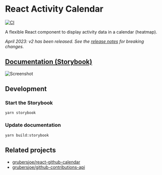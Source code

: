 # React Activity Calendar

[![CI](https://github.com/grubersjoe/react-activity-calendar/actions/workflows/test.yml/badge.svg)](https://github.com/grubersjoe/react-activity-calendar/actions/workflows/test.yml)

A flexible React component to display activity data in a calendar (heatmap).

_April 2023: v2 has been released. See the
[release notes](https://github.com/grubersjoe/react-activity-calendar/releases/tag/2.0) for breaking
changes._

## [Documentation (Storybook)](https://grubersjoe.github.io/react-activity-calendar)

![Screenshot](screenshot.png?v5)

## Development

### Start the Storybook

```shell
yarn storybook
```

### Update documentation

```shell
yarn build:storybook
```

## Related projects

- [grubersjoe/react-github-calendar](https://github.com/grubersjoe/react-github-calendar)
- [grubersjoe/github-contributions-api](https://github.com/grubersjoe/github-contributions-api)
